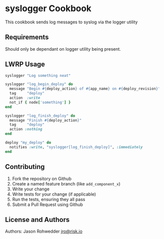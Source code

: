 syslogger Cookbook
==================

This cookbook sends log messages to syslog via the logger utility

Requirements
------------

Should only be dependant on logger utility being present.

LWRP Usage
-----

```ruby
syslogger "Log something neat"
```

```ruby
syslogger "log_begin_deploy" do
  message "Begin #{deploy_action} of #{app_name} on #{deploy_revision}"
  tag     "deploy"
  action  :write
  not_if { node['something'] }
end
```

```ruby
syslogger "log_finish_deploy" do
  message "Finish #{deploy_action}"
  tag     "deploy"
  action :nothing
end

deploy "my_deploy" do
  notifies :write, "syslogger[log_finish_deploy]", :immediately
end
```

Contributing
------------
1. Fork the repository on Github
2. Create a named feature branch (like `add_component_x`)
3. Write your change
4. Write tests for your change (if applicable)
5. Run the tests, ensuring they all pass
6. Submit a Pull Request using Github

License and Authors
-------------------
Authors: Jason Rohwedder <jro@risk.io>
